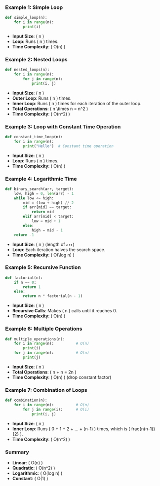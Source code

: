 
### Example 1: Simple Loop
```python
def simple_loop(n):
    for i in range(n):
        print(i)
```
- **Input Size**: \( n \)
- **Loop**: Runs \( n \) times.
- **Time Complexity**: \( O(n) \)

### Example 2: Nested Loops
```python
def nested_loops(n):
    for i in range(n):
        for j in range(n):
            print(i, j)
```
- **Input Size**: \( n \)
- **Outer Loop**: Runs \( n \) times.
- **Inner Loop**: Runs \( n \) times for each iteration of the outer loop.
- **Total Operations**: \( n \times n = n^2 \)
- **Time Complexity**: \( O(n^2) \)

### Example 3: Loop with Constant Time Operation
```python
def constant_time_loop(n):
    for i in range(n):
        print("Hello")  # Constant time operation
```
- **Input Size**: \( n \)
- **Loop**: Runs \( n \) times.
- **Time Complexity**: \( O(n) \)

### Example 4: Logarithmic Time
```python
def binary_search(arr, target):
    low, high = 0, len(arr) - 1
    while low <= high:
        mid = (low + high) // 2
        if arr[mid] == target:
            return mid
        elif arr[mid] < target:
            low = mid + 1
        else:
            high = mid - 1
    return -1
```
- **Input Size**: \( n \) (length of `arr`)
- **Loop**: Each iteration halves the search space.
- **Time Complexity**: \( O(\log n) \)

### Example 5: Recursive Function
```python
def factorial(n):
    if n == 0:
        return 1
    else:
        return n * factorial(n - 1)
```
- **Input Size**: \( n \)
- **Recursive Calls**: Makes \( n \) calls until it reaches 0.
- **Time Complexity**: \( O(n) \)

### Example 6: Multiple Operations
```python
def multiple_operations(n):
    for i in range(n):          # O(n)
        print(i)
    for j in range(n):          # O(n)
        print(j)
```
- **Input Size**: \( n \)
- **Total Operations**: \( n + n = 2n \)
- **Time Complexity**: \( O(n) \) (drop constant factor)

### Example 7: Combination of Loops
```python
def combination(n):
    for i in range(n):          # O(n)
        for j in range(i):      # O(i)
            print(i, j)
```
- **Input Size**: ( n )
- **Inner Loop**: Runs ( 0 + 1 + 2 + ... + (n-1) ) times, which is ( frac{n(n-1)}{2} ).
- **Time Complexity**: ( O(n^2) )

### Summary
- **Linear**: ( O(n) )
- **Quadratic**: ( O(n^2) )
- **Logarithmic**: ( O(log n) )
- **Constant**: ( O(1) )
